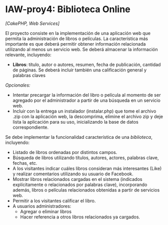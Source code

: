 IAW-proy4: Biblioteca Online
================================

*[CakePHP, Web Services]*

El proyecto consiste en la implementación de una aplicación web que permita la administración de libros o películas. La  característica  más  importante  es  que  deberá  permitir  obtener  información  relacionada  utilizando  al  menos  un servicio web.
Se deberá almacenar la información relevante, incluyendo: 
 * **Libros**: título, autor o autores, resumen, fecha de publicación, cantidad de páginas.  Se deberá incluir también una calificación general y palabras claves

*Opcionales:*  
 * Intentar precargar la información del libro o película al momento de ser agregado por el administrador a partir de una búsqueda en un servicio web. 
 * Incluir  con  la  entrega  un  instalador  (instalar.php)  que  tome  el  archivo  .zip  con  la  aplicación  web,  la descomprima,  elimine  el  archivo  zip  y  deje  lista  la  aplicación  para  su  uso,  inicializando  la  base  de  datos correspondiente. 

Se debe implementar la funcionalidad característica de una *biblioteca*, incluyendo: 
 * Listado de libros ordenadas por distintos campos. 
 * Búsqueda de libros utilizando títulos, autores, actores, palabras clave, fechas, etc. 
 * A  los  visitantes  indicar  cuáles libros consideran  más interesantes (Like)  y  realizar comentarios utilizando su usuario de Facebook. 
 * Mostrar libros relacionados cargadas en el sistema (indicados explícitamente o relacionados por palabras clave), incorporando además, libros o películas relacionados obtenidas a partir de servicios web. 
 * Permitir a los visitantes calificar el libro.  
 * A usuarios administradores: 
    - Agregar o eliminar libros
    - Hacer referencia a otros libros relacionados ya cargados.
 